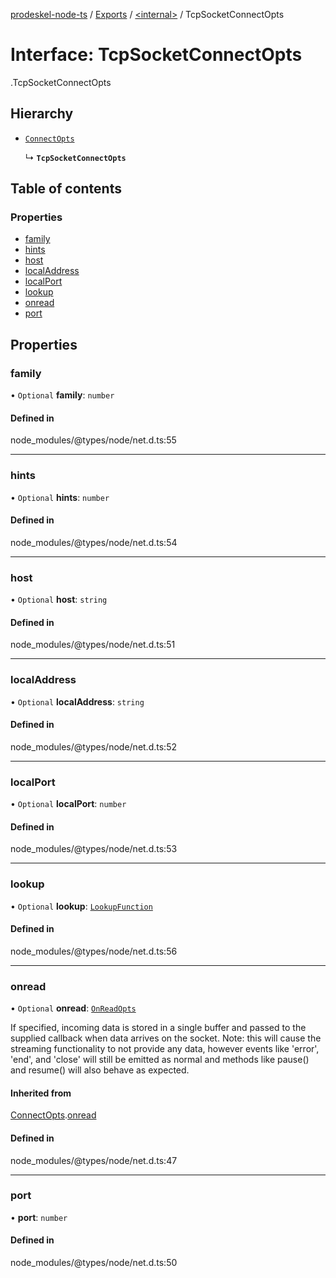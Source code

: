 [prodeskel-node-ts](../README.md) / [Exports](../modules.md) / [<internal\>](../modules/internal_.md) / TcpSocketConnectOpts

# Interface: TcpSocketConnectOpts

[<internal>](../modules/internal_.md).TcpSocketConnectOpts

## Hierarchy

- [`ConnectOpts`](internal_.ConnectOpts.md)

  ↳ **`TcpSocketConnectOpts`**

## Table of contents

### Properties

- [family](internal_.TcpSocketConnectOpts.md#family)
- [hints](internal_.TcpSocketConnectOpts.md#hints)
- [host](internal_.TcpSocketConnectOpts.md#host)
- [localAddress](internal_.TcpSocketConnectOpts.md#localaddress)
- [localPort](internal_.TcpSocketConnectOpts.md#localport)
- [lookup](internal_.TcpSocketConnectOpts.md#lookup)
- [onread](internal_.TcpSocketConnectOpts.md#onread)
- [port](internal_.TcpSocketConnectOpts.md#port)

## Properties

### family

• `Optional` **family**: `number`

#### Defined in

node_modules/@types/node/net.d.ts:55

___

### hints

• `Optional` **hints**: `number`

#### Defined in

node_modules/@types/node/net.d.ts:54

___

### host

• `Optional` **host**: `string`

#### Defined in

node_modules/@types/node/net.d.ts:51

___

### localAddress

• `Optional` **localAddress**: `string`

#### Defined in

node_modules/@types/node/net.d.ts:52

___

### localPort

• `Optional` **localPort**: `number`

#### Defined in

node_modules/@types/node/net.d.ts:53

___

### lookup

• `Optional` **lookup**: [`LookupFunction`](../modules/internal_.md#lookupfunction)

#### Defined in

node_modules/@types/node/net.d.ts:56

___

### onread

• `Optional` **onread**: [`OnReadOpts`](internal_.OnReadOpts.md)

If specified, incoming data is stored in a single buffer and passed to the supplied callback when data arrives on the socket.
Note: this will cause the streaming functionality to not provide any data, however events like 'error', 'end', and 'close' will
still be emitted as normal and methods like pause() and resume() will also behave as expected.

#### Inherited from

[ConnectOpts](internal_.ConnectOpts.md).[onread](internal_.ConnectOpts.md#onread)

#### Defined in

node_modules/@types/node/net.d.ts:47

___

### port

• **port**: `number`

#### Defined in

node_modules/@types/node/net.d.ts:50
